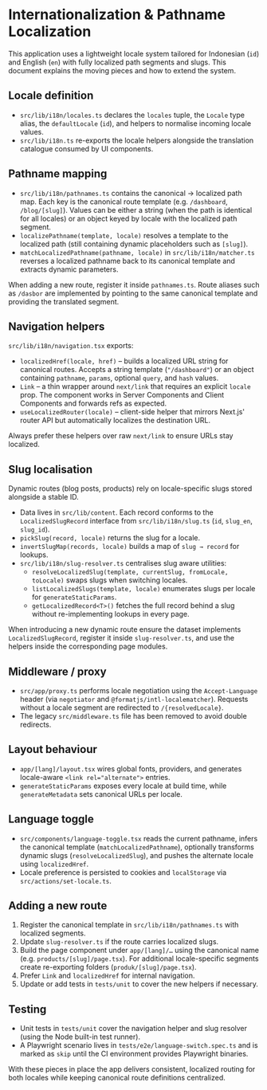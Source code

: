 # Internationalization & Pathname Localization

This application uses a lightweight locale system tailored for Indonesian (`id`) and English (`en`) with fully localized path segments and slugs. This document explains the moving pieces and how to extend the system.

## Locale definition

* `src/lib/i18n/locales.ts` declares the `locales` tuple, the `Locale` type alias, the `defaultLocale` (`id`), and helpers to normalise incoming locale values.
* `src/lib/i18n.ts` re-exports the locale helpers alongside the translation catalogue consumed by UI components.

## Pathname mapping

* `src/lib/i18n/pathnames.ts` contains the canonical → localized path map. Each key is the canonical route template (e.g. `/dashboard`, `/blog/[slug]`). Values can be either a string (when the path is identical for all locales) or an object keyed by locale with the localized path segment.
* `localizePathname(template, locale)` resolves a template to the localized path (still containing dynamic placeholders such as `[slug]`).
* `matchLocalizedPathname(pathname, locale)` in `src/lib/i18n/matcher.ts` reverses a localized pathname back to its canonical template and extracts dynamic parameters.

When adding a new route, register it inside `pathnames.ts`. Route aliases such as `/dasbor` are implemented by pointing to the same canonical template and providing the translated segment.

## Navigation helpers

`src/lib/i18n/navigation.tsx` exports:

* `localizedHref(locale, href)` – builds a localized URL string for canonical routes. Accepts a string template (`"/dashboard"`) or an object containing `pathname`, `params`, optional `query`, and `hash` values.
* `Link` – a thin wrapper around `next/link` that requires an explicit `locale` prop. The component works in Server Components and Client Components and forwards refs as expected.
* `useLocalizedRouter(locale)` – client-side helper that mirrors Next.js' router API but automatically localizes the destination URL.

Always prefer these helpers over raw `next/link` to ensure URLs stay localized.

## Slug localisation

Dynamic routes (blog posts, products) rely on locale-specific slugs stored alongside a stable ID.

* Data lives in `src/lib/content`. Each record conforms to the `LocalizedSlugRecord` interface from `src/lib/i18n/slug.ts` (`id`, `slug_en`, `slug_id`).
* `pickSlug(record, locale)` returns the slug for a locale.
* `invertSlugMap(records, locale)` builds a map of `slug → record` for lookups.
* `src/lib/i18n/slug-resolver.ts` centralises slug aware utilities:
  * `resolveLocalizedSlug(template, currentSlug, fromLocale, toLocale)` swaps slugs when switching locales.
  * `listLocalizedSlugs(template, locale)` enumerates slugs per locale for `generateStaticParams`.
  * `getLocalizedRecord<T>()` fetches the full record behind a slug without re-implementing lookups in every page.

When introducing a new dynamic route ensure the dataset implements `LocalizedSlugRecord`, register it inside `slug-resolver.ts`, and use the helpers inside the corresponding page modules.

## Middleware / proxy

* `src/app/proxy.ts` performs locale negotiation using the `Accept-Language` header (via `negotiator` and `@formatjs/intl-localematcher`). Requests without a locale segment are redirected to `/{resolvedLocale}`.
* The legacy `src/middleware.ts` file has been removed to avoid double redirects.

## Layout behaviour

* `app/[lang]/layout.tsx` wires global fonts, providers, and generates locale-aware `<link rel="alternate">` entries.
* `generateStaticParams` exposes every locale at build time, while `generateMetadata` sets canonical URLs per locale.

## Language toggle

* `src/components/language-toggle.tsx` reads the current pathname, infers the canonical template (`matchLocalizedPathname`), optionally transforms dynamic slugs (`resolveLocalizedSlug`), and pushes the alternate locale using `localizedHref`.
* Locale preference is persisted to cookies and `localStorage` via `src/actions/set-locale.ts`.

## Adding a new route

1. Register the canonical template in `src/lib/i18n/pathnames.ts` with localized segments.
2. Update `slug-resolver.ts` if the route carries localized slugs.
3. Build the page component under `app/[lang]/…` using the canonical name (e.g. `products/[slug]/page.tsx`). For additional locale-specific segments create re-exporting folders (`produk/[slug]/page.tsx`).
4. Prefer `Link` and `localizedHref` for internal navigation.
5. Update or add tests in `tests/unit` to cover the new helpers if necessary.

## Testing

* Unit tests in `tests/unit` cover the navigation helper and slug resolver (using the Node built-in test runner).
* A Playwright scenario lives in `tests/e2e/language-switch.spec.ts` and is marked as `skip` until the CI environment provides Playwright binaries.

With these pieces in place the app delivers consistent, localized routing for both locales while keeping canonical route definitions centralized.
